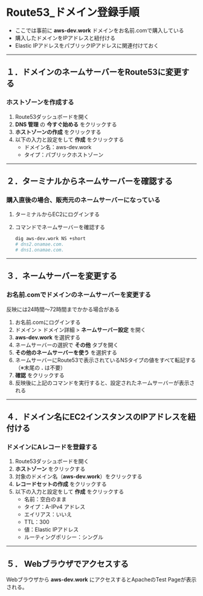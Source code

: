 # Route53_ドメイン登録手順

* ここでは事前に __aws-dev.work__ ドメインをお名前.comで購入している
* 購入したドメインをIPアドレスと紐付ける
* Elastic IPアドレスをパブリックIPアドレスに関連付けておく

***

## １．ドメインのネームサーバーをRoute53に変更する

### ホストゾーンを作成する

1. Route53ダッシュボードを開く
2. __DNS 管理__ の __今すぐ始める__ をクリックする
3. __ホストゾーンの作成__ をクリックする
4. 以下の入力と設定をして __作成__ をクリックする
    * ドメイン名：aws-dev.work
    * タイプ：パブリックホストゾーン

***

## ２．ターミナルからネームサーバーを確認する

### 購入直後の場合、販売元のネームサーバーになっている

1. ターミナルからEC2にログインする
2. コマンドでネームサーバーを確認する

    ```bash
    dig aws-dev.work NS +short
    # dns2.onamae.com.
    # dns1.onamae.com.
    ```

***

## ３．ネームサーバーを変更する

### お名前.comでドメインのネームサーバーを変更する

反映には24時間～72時間までかかる場合がある

1. お名前.comにログインする
2. ドメイン > ドメイン詳細 > __ネームサーバー設定__ を開く
3. __aws-dev.work__ を選択する
4. ネームサーバーの選択で __その他__ タブを開く
5. __その他のネームサーバーを使う__ を選択する
6. ネームサーバーにRoute53で表示されているNSタイプの値をすべて転記する（※末尾の __.__ は不要）
7. __確認__ をクリックする
8. 反映後に上記のコマンドを実行すると、設定されたネームサーバーが表示される

***

## ４．ドメイン名にEC2インスタンスのIPアドレスを紐付ける

### ドメインにAレコードを登録する

1. Route53ダッシュボードを開く
2. __ホストゾーン__ をクリックする
3. 対象のドメイン名（__aws-dev.work__）をクリックする
4. __レコードセットの作成__ をクリックする
5. 以下の入力と設定をして __作成__ をクリックする
    * 名前：空白のまま
    * タイプ：A-IPv4 アドレス
    * エイリアス：いいえ
    * TTL：300
    * 値：Elastic IPアドレス
    * ルーティングポリシー：シングル

***

## ５． Webブラウザでアクセスする

Webブラウザから __aws-dev.work__ にアクセスするとApacheのTest Pageが表示される。
